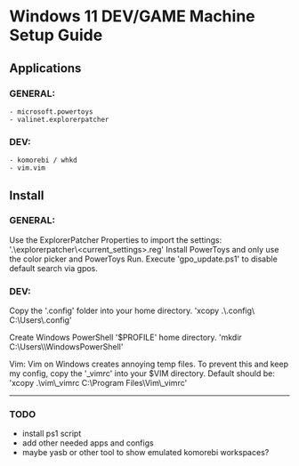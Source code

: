# Windows 11 DEV/GAME Machine Setup Guide ###

## Applications 

### GENERAL:
	- microsoft.powertoys
    - valinet.explorerpatcher

### DEV:
    - komorebi / whkd
    - vim.vim

## Install

### GENERAL:
Use the ExplorerPatcher Properties to import the settings: '.\explorerpatcher\\<current_settings>.reg'
Install PowerToys and only use the color picker and PowerToys Run.
Execute 'gpo_update.ps1' to disable default search via gpos. 
     
### DEV:
Copy the '.config' folder into your home directory. 'xcopy .\\.config\ C:\Users\\<user>\.config\'

Create Windows PowerShell '$PROFILE' home directory. 'mkdir C:\Users\\<user>\WindowsPowerShell\'

Vim: Vim on Windows creates annoying temp files. To prevent this and keep my config, copy the '\_vimrc' into your $VIM directory.
Default should be: 'xcopy .\vim\\_vimrc C:\Program Files\Vim\\_vimrc'

---

### TODO

- install ps1 script
- add other needed apps and configs
- maybe yasb or other tool to show emulated komorebi workspaces?